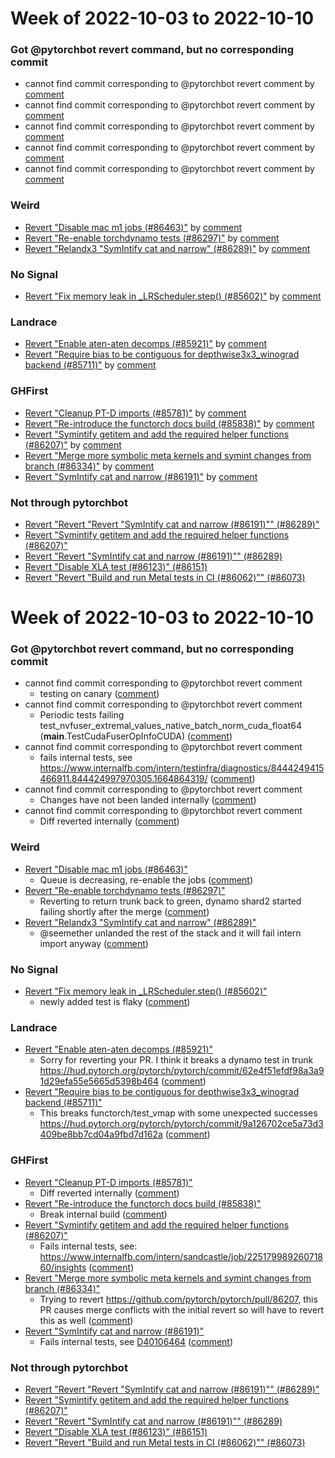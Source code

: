 # Week of 2022-10-03 to 2022-10-10

### Got @pytorchbot revert command, but no corresponding commit

- cannot find commit corresponding to @pytorchbot revert comment by [comment](https://github.com/pytorch/pytorch-canary/pull/142#issuecomment-1272151374)
- cannot find commit corresponding to @pytorchbot revert comment by [comment](https://github.com/pytorch/pytorch/pull/85562#issuecomment-1266263570)
- cannot find commit corresponding to @pytorchbot revert comment by [comment](https://github.com/pytorch/pytorch/pull/86073#issuecomment-1267230442)
- cannot find commit corresponding to @pytorchbot revert comment by [comment](https://github.com/pytorch/pytorch/pull/85515#issuecomment-1267593122)
- cannot find commit corresponding to @pytorchbot revert comment by [comment](https://github.com/pytorch/pytorch/pull/83653#issuecomment-1268934788)

### Weird

- [Revert "Disable mac m1 jobs (#86463)"](https://github.com/pytorch/pytorch/commit/66d480d314236a8cd8df4a28ed8867d48b6fa448) by [comment](https://github.com/pytorch/pytorch/pull/86463#issuecomment-1271975487)
- [Revert "Re-enable torchdynamo tests (#86297)"](https://github.com/pytorch/pytorch/commit/8ea2ed0fc728b964b8abfc768c37c3eb8b315dd5) by [comment](https://github.com/pytorch/pytorch/pull/86297#issuecomment-1272230129)
- [Revert "Relandx3  "SymIntify cat and narrow" (#86289)"](https://github.com/pytorch/pytorch/commit/65b408074f4ecc99faf5720ea5b3570a483ec9f4) by [comment](https://github.com/pytorch/pytorch/pull/86289#issuecomment-1271802459)

### No Signal

- [Revert "Fix memory leak in _LRScheduler.step() (#85602)"](https://github.com/pytorch/pytorch/commit/233d6f195aa404766448c33d18b8e7ca5e66de51) by [comment](https://github.com/pytorch/pytorch/pull/85602#issuecomment-1270742622)

### Landrace

- [Revert "Enable aten-aten decomps (#85921)"](https://github.com/pytorch/pytorch/commit/7ec12a559cadbb82a1bd6546908897afedd453af) by [comment](https://github.com/pytorch/pytorch/pull/85921#issuecomment-1272195211)
- [Revert "Require bias to be contiguous for depthwise3x3_winograd backend (#85711)"](https://github.com/pytorch/pytorch/commit/e23cede0aa8986c103c87a61c3f97a4203218a0f) by [comment](https://github.com/pytorch/pytorch/pull/85711#issuecomment-1265784500)

### GHFirst

- [Revert "Cleanup PT-D imports (#85781)"](https://github.com/pytorch/pytorch/commit/0e639ff45c616946fb3e5e3f06b9486d88ce86ca) by [comment](https://github.com/pytorch/pytorch/pull/85781#issuecomment-1271700633)
- [Revert "Re-introduce the functorch docs build (#85838)"](https://github.com/pytorch/pytorch/commit/5fa840103b4eac16a3fc87bb26ebf701fbd1666c) by [comment](https://github.com/pytorch/pytorch/pull/85838#issuecomment-1265685347)
- [Revert "Symintify getitem and add the required helper functions (#86207)"](https://github.com/pytorch/pytorch/commit/5b69b87d5abbb272fb48be5a5a4dc17f8399c124) by [comment](https://github.com/pytorch/pytorch/pull/86207#issuecomment-1271780416)
- [Revert "Merge more symbolic meta kernels and symint changes from branch (#86334)"](https://github.com/pytorch/pytorch/commit/75df4b5e3daa2a177f35bd0e43629c814238b639) by [comment](https://github.com/pytorch/pytorch/pull/86334#issuecomment-1271777497)
- [Revert "SymIntify cat and narrow (#86191)"](https://github.com/pytorch/pytorch/commit/fc94a2115b31dfe7a0d8f28eb4f5ed532c4f0792) by [comment](https://github.com/pytorch/pytorch/pull/86191#issuecomment-1268703531)

### Not through pytorchbot

- [Revert "Revert "Revert "SymIntify cat and narrow (#86191)"" (#86289)"](https://github.com/pytorch/pytorch/commit/2110c8944379bc3268c74e8d9f76c6fb3c896dfe)
- [Revert "Symintify getitem and add the required helper functions (#86207)"](https://github.com/pytorch/pytorch/commit/168ba066e3944a1bd897fe25f29a6754e31ca186)
- [Revert "Revert "SymIntify cat and narrow (#86191)"" (#86289)](https://github.com/pytorch/pytorch/commit/e778fbf5197638d6196c5d5acf6f9588a1e83368)
- [Revert "Disable XLA test (#86123)" (#86151)](https://github.com/pytorch/pytorch/commit/06ddb1c07e3426d5d9c719c63f949359773e9c42)
- [Revert "Revert "Build and run Metal tests in CI (#86062)"" (#86073)](https://github.com/pytorch/pytorch/commit/a66506b136766fb75c818283e48697166d1e7cbe)
# Week of 2022-10-03 to 2022-10-10

### Got @pytorchbot revert command, but no corresponding commit

- cannot find commit corresponding to @pytorchbot revert comment
  - testing on canary ([comment](https://github.com/pytorch/pytorch-canary/pull/142#issuecomment-1272151374))
- cannot find commit corresponding to @pytorchbot revert comment
  - Periodic tests failing test_nvfuser_extremal_values_native_batch_norm_cuda_float64 (__main__.TestCudaFuserOpInfoCUDA) ([comment](https://github.com/pytorch/pytorch/pull/85562#issuecomment-1266263570))
- cannot find commit corresponding to @pytorchbot revert comment
  - fails internal tests, see https://www.internalfb.com/intern/testinfra/diagnostics/8444249415466911.844424997970305.1664864319/ ([comment](https://github.com/pytorch/pytorch/pull/86073#issuecomment-1267230442))
- cannot find commit corresponding to @pytorchbot revert comment
  - Changes have not been landed internally ([comment](https://github.com/pytorch/pytorch/pull/85515#issuecomment-1267593122))
- cannot find commit corresponding to @pytorchbot revert comment
  - Diff reverted internally ([comment](https://github.com/pytorch/pytorch/pull/83653#issuecomment-1268934788))

### Weird

- [Revert "Disable mac m1 jobs (#86463)"](https://github.com/pytorch/pytorch/commit/66d480d314236a8cd8df4a28ed8867d48b6fa448)
  - Queue is decreasing, re-enable the jobs ([comment](https://github.com/pytorch/pytorch/pull/86463#issuecomment-1271975487))
- [Revert "Re-enable torchdynamo tests (#86297)"](https://github.com/pytorch/pytorch/commit/8ea2ed0fc728b964b8abfc768c37c3eb8b315dd5)
  - Reverting to return trunk back to green, dynamo shard2 started failing shortly after the merge ([comment](https://github.com/pytorch/pytorch/pull/86297#issuecomment-1272230129))
- [Revert "Relandx3  "SymIntify cat and narrow" (#86289)"](https://github.com/pytorch/pytorch/commit/65b408074f4ecc99faf5720ea5b3570a483ec9f4)
  - @seemether  unlanded the rest of the stack and it will fail intern import anyway ([comment](https://github.com/pytorch/pytorch/pull/86289#issuecomment-1271802459))

### No Signal

- [Revert "Fix memory leak in _LRScheduler.step() (#85602)"](https://github.com/pytorch/pytorch/commit/233d6f195aa404766448c33d18b8e7ca5e66de51)
  - newly added test is flaky ([comment](https://github.com/pytorch/pytorch/pull/85602#issuecomment-1270742622))

### Landrace

- [Revert "Enable aten-aten decomps (#85921)"](https://github.com/pytorch/pytorch/commit/7ec12a559cadbb82a1bd6546908897afedd453af)
  - Sorry for reverting your PR. I think it breaks a dynamo test in trunk https://hud.pytorch.org/pytorch/pytorch/commit/62e4f51efdf98a3a91d29efa55e5665d5398b464 ([comment](https://github.com/pytorch/pytorch/pull/85921#issuecomment-1272195211))
- [Revert "Require bias to be contiguous for depthwise3x3_winograd backend (#85711)"](https://github.com/pytorch/pytorch/commit/e23cede0aa8986c103c87a61c3f97a4203218a0f)
  - This breaks functorch/test_vmap with some unexpected successes https://hud.pytorch.org/pytorch/pytorch/commit/9a126702ce5a73d3409be8bb7cd04a9fbd7d162a ([comment](https://github.com/pytorch/pytorch/pull/85711#issuecomment-1265784500))

### GHFirst

- [Revert "Cleanup PT-D imports (#85781)"](https://github.com/pytorch/pytorch/commit/0e639ff45c616946fb3e5e3f06b9486d88ce86ca)
  - Diff reverted internally ([comment](https://github.com/pytorch/pytorch/pull/85781#issuecomment-1271700633))
- [Revert "Re-introduce the functorch docs build (#85838)"](https://github.com/pytorch/pytorch/commit/5fa840103b4eac16a3fc87bb26ebf701fbd1666c)
  - Break internal build ([comment](https://github.com/pytorch/pytorch/pull/85838#issuecomment-1265685347))
- [Revert "Symintify getitem and add the required helper functions (#86207)"](https://github.com/pytorch/pytorch/commit/5b69b87d5abbb272fb48be5a5a4dc17f8399c124)
  -  Fails internal tests, see: https://www.internalfb.com/intern/sandcastle/job/22517998926071860/insights ([comment](https://github.com/pytorch/pytorch/pull/86207#issuecomment-1271780416))
- [Revert "Merge more symbolic meta kernels and symint changes from branch (#86334)"](https://github.com/pytorch/pytorch/commit/75df4b5e3daa2a177f35bd0e43629c814238b639)
  - Trying to revert https://github.com/pytorch/pytorch/pull/86207, this PR causes merge conflicts with the initial revert so will have to revert this as well ([comment](https://github.com/pytorch/pytorch/pull/86334#issuecomment-1271777497))
- [Revert "SymIntify cat and narrow (#86191)"](https://github.com/pytorch/pytorch/commit/fc94a2115b31dfe7a0d8f28eb4f5ed532c4f0792)
  - Fails internal tests, see [D40106464](https://www.internalfb.com/diff/D40106464) ([comment](https://github.com/pytorch/pytorch/pull/86191#issuecomment-1268703531))

### Not through pytorchbot

- [Revert "Revert "Revert "SymIntify cat and narrow (#86191)"" (#86289)"](https://github.com/pytorch/pytorch/commit/2110c8944379bc3268c74e8d9f76c6fb3c896dfe)
- [Revert "Symintify getitem and add the required helper functions (#86207)"](https://github.com/pytorch/pytorch/commit/168ba066e3944a1bd897fe25f29a6754e31ca186)
- [Revert "Revert "SymIntify cat and narrow (#86191)"" (#86289)](https://github.com/pytorch/pytorch/commit/e778fbf5197638d6196c5d5acf6f9588a1e83368)
- [Revert "Disable XLA test (#86123)" (#86151)](https://github.com/pytorch/pytorch/commit/06ddb1c07e3426d5d9c719c63f949359773e9c42)
- [Revert "Revert "Build and run Metal tests in CI (#86062)"" (#86073)](https://github.com/pytorch/pytorch/commit/a66506b136766fb75c818283e48697166d1e7cbe)
